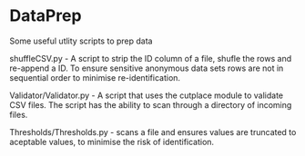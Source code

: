 # DataPrep
Some 
useful utlity scripts to prep data



shuffleCSV.py - A script to strip the ID column of a file, shufle the rows and re-append a ID. To ensure sensitive anonymous data sets rows are not in sequential order to minimise re-identification.

Validator/Validator.py - A script that uses the cutplace module to validate CSV files. The script has the ability to scan through a directory of incoming files.

Thresholds/Thresholds.py - scans a file and ensures values are truncated to aceptable values, to minimise the risk of identification.

